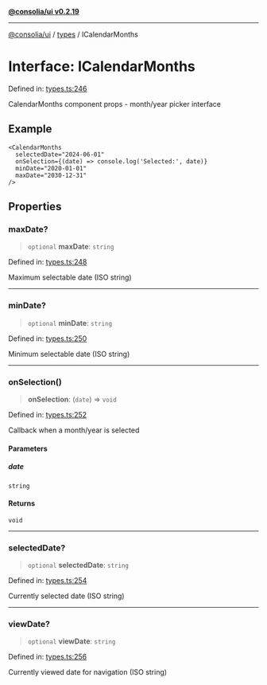 [**@consolia/ui v0.2.19**](../../README.md)

***

[@consolia/ui](../../README.md) / [types](../README.md) / ICalendarMonths

# Interface: ICalendarMonths

Defined in: [types.ts:246](https://github.com/consolia-io/ui/blob/main/src/types.ts#L246)

CalendarMonths component props - month/year picker interface

## Example

```tsx
<CalendarMonths
  selectedDate="2024-06-01"
  onSelection={(date) => console.log('Selected:', date)}
  minDate="2020-01-01"
  maxDate="2030-12-31"
/>
```

## Properties

### maxDate?

> `optional` **maxDate**: `string`

Defined in: [types.ts:248](https://github.com/consolia-io/ui/blob/main/src/types.ts#L248)

Maximum selectable date (ISO string)

***

### minDate?

> `optional` **minDate**: `string`

Defined in: [types.ts:250](https://github.com/consolia-io/ui/blob/main/src/types.ts#L250)

Minimum selectable date (ISO string)

***

### onSelection()

> **onSelection**: (`date`) => `void`

Defined in: [types.ts:252](https://github.com/consolia-io/ui/blob/main/src/types.ts#L252)

Callback when a month/year is selected

#### Parameters

##### date

`string`

#### Returns

`void`

***

### selectedDate?

> `optional` **selectedDate**: `string`

Defined in: [types.ts:254](https://github.com/consolia-io/ui/blob/main/src/types.ts#L254)

Currently selected date (ISO string)

***

### viewDate?

> `optional` **viewDate**: `string`

Defined in: [types.ts:256](https://github.com/consolia-io/ui/blob/main/src/types.ts#L256)

Currently viewed date for navigation (ISO string)
